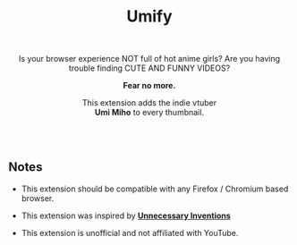 
<div align = center >

#  Umify

<br>

Is your browser experience NOT full of hot anime girls? Are you having  
trouble finding CUTE AND FUNNY VIDEOS?

**Fear no more.**

This extension adds the indie vtuber  
**Umi Miho** to every thumbnail.

<br>

</div>

<br>

## Notes

-   This extension should be compatible with any Firefox / Chromium based browser.

-   This extension was inspired by **[Unnecessary Inventions][UI YouTube]**

-   This extension is unofficial and not affiliated with YouTube.

[UI YouTube]: http://www.youtube.com/@UnnecessaryInventions

